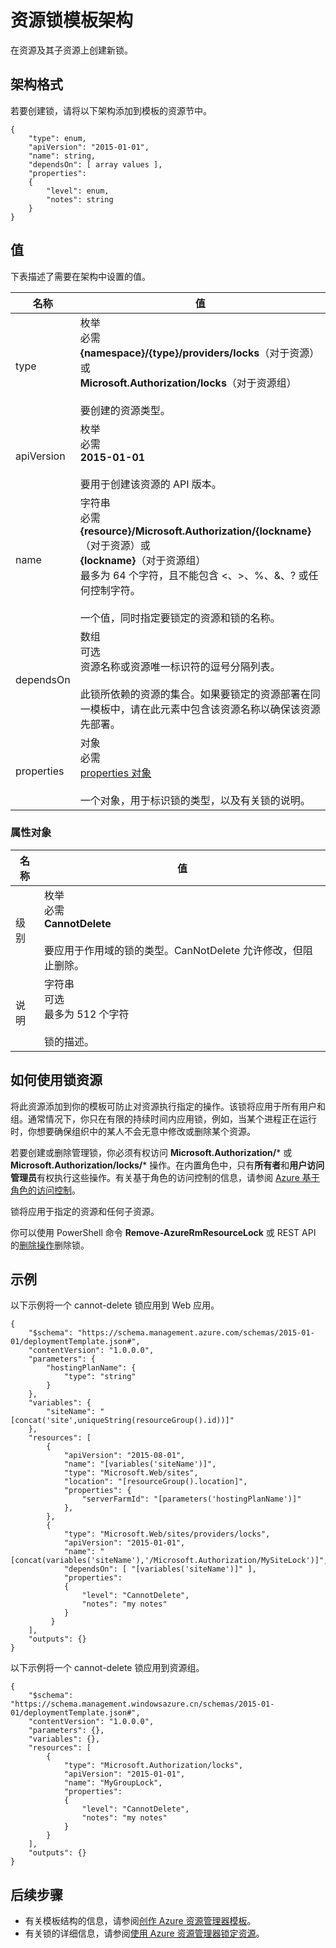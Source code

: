 <properties
   pageTitle="资源锁的资源管理器模板 | Azure"
   description="介绍用于通过模板部署资源锁的资源管理器架构。"
   services="azure-resource-manager"
   documentationCenter="na"
   authors="tfitzmac"
   manager="timlt"
   editor=""/>

<tags
   ms.service="azure-resource-manager"
   ms.date="04/05/2016"
   wacn.date="05/05/2016"/>

# 资源锁模板架构

在资源及其子资源上创建新锁。

## 架构格式

若要创建锁，请将以下架构添加到模板的资源节中。
    
    {
        "type": enum,
        "apiVersion": "2015-01-01",
        "name": string,
        "dependsOn": [ array values ],
        "properties":
        {
            "level": enum,
            "notes": string
        }
    }



## 值

下表描述了需要在架构中设置的值。

| 名称 | 值 |
| ---- | ---- | 
| type | 枚举<br />必需<br />**{namespace}/{type}/providers/locks**（对于资源）或<br />**Microsoft.Authorization/locks**（对于资源组）<br /><br />要创建的资源类型。 |
| apiVersion | 枚举<br />必需<br />**2015-01-01**<br /><br />要用于创建该资源的 API 版本。 |  
| name | 字符串<br />必需<br />**{resource}/Microsoft.Authorization/{lockname}**（对于资源）或<br />**{lockname}**（对于资源组）<br />最多为 64 个字符，且不能包含 <、>、%、&、? 或任何控制字符。<br /><br />一个值，同时指定要锁定的资源和锁的名称。 |
| dependsOn | 数组<br />可选<br />资源名称或资源唯一标识符的逗号分隔列表。<br /><br />此锁所依赖的资源的集合。如果要锁定的资源部署在同一模板中，请在此元素中包含该资源名称以确保该资源先部署。 | 
| properties | 对象<br />必需<br />[properties 对象](#properties)<br /><br />一个对象，用于标识锁的类型，以及有关锁的说明。 |  

<a id="properties"></a>
### 属性对象

| 名称 | 值 |
| ------- | ---- |
| 级别 | 枚举<br />必需<br />**CannotDelete**<br /><br />要应用于作用域的锁的类型。CanNotDelete 允许修改，但阻止删除。 |
| 说明 | 字符串<br />可选<br />最多为 512 个字符<br /><br />锁的描述。 |


## 如何使用锁资源

将此资源添加到你的模板可防止对资源执行指定的操作。该锁将应用于所有用户和组。通常情况下，你只在有限的持续时间内应用锁，例如，当某个进程正在运行时，你想要确保组织中的某人不会无意中修改或删除某个资源。

若要创建或删除管理锁，你必须有权访问 **Microsoft.Authorization/*** 或 **Microsoft.Authorization/locks/*** 操作。在内置角色中，只有**所有者**和**用户访问管理员**有权执行这些操作。有关基于角色的访问控制的信息，请参阅 [Azure 基于角色的访问控制](/documentation/articles/role-based-access-control-configure)。

锁将应用于指定的资源和任何子资源。

你可以使用 PowerShell 命令 **Remove-AzureRmResourceLock** 或 REST API 的[删除操作](https://msdn.microsoft.com/zh-cn/library/azure/mt204562.aspx)删除锁。

## 示例

以下示例将一个 cannot-delete 锁应用到 Web 应用。

    {
        "$schema": "https://schema.management.azure.com/schemas/2015-01-01/deploymentTemplate.json#",
        "contentVersion": "1.0.0.0",
        "parameters": {
            "hostingPlanName": {
      			"type": "string"
            }
        },
        "variables": {
            "siteName": "[concat('site',uniqueString(resourceGroup().id))]"
        },
        "resources": [
            {
                "apiVersion": "2015-08-01",
                "name": "[variables('siteName')]",
                "type": "Microsoft.Web/sites",
                "location": "[resourceGroup().location]",
                "properties": {
                    "serverFarmId": "[parameters('hostingPlanName')]"
                },
            },
            {
                "type": "Microsoft.Web/sites/providers/locks",
                "apiVersion": "2015-01-01",
                "name": "[concat(variables('siteName'),'/Microsoft.Authorization/MySiteLock')]",
                "dependsOn": [ "[variables('siteName')]" ],
                "properties":
                {
                    "level": "CannotDelete",
                    "notes": "my notes"
                }
             }
        ],
        "outputs": {}
    }

以下示例将一个 cannot-delete 锁应用到资源组。

    {
        "$schema": "https://schema.management.windowsazure.cn/schemas/2015-01-01/deploymentTemplate.json#",
        "contentVersion": "1.0.0.0",
        "parameters": {},
        "variables": {},
        "resources": [
            {
                "type": "Microsoft.Authorization/locks",
                "apiVersion": "2015-01-01",
                "name": "MyGroupLock",
                "properties":
                {
                    "level": "CannotDelete",
                    "notes": "my notes"
                }
            }
        ],
        "outputs": {}
    }

## 后续步骤

- 有关模板结构的信息，请参阅[创作 Azure 资源管理器模板](/documentation/articles/resource-group-authoring-templates)。
- 有关锁的详细信息，请参阅[使用 Azure 资源管理器锁定资源](/documentation/articles/resource-group-lock-resources)。

<!---HONumber=Mooncake_0425_2016-->